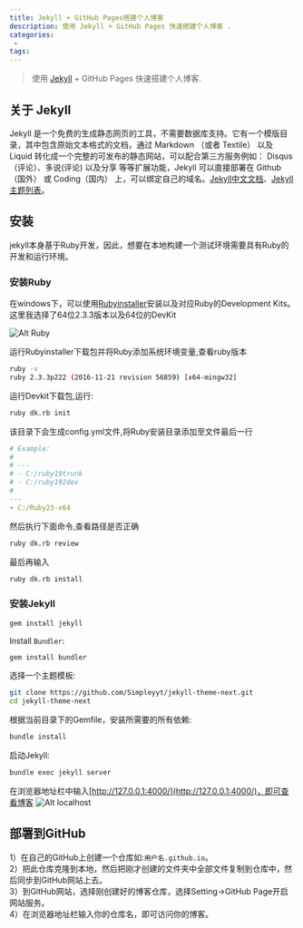 ```yaml
---
title: Jekyll + GitHub Pages搭建个人博客
description: 使用 Jekyll + GitHub Pages 快速搭建个人博客 .
categories:
 -
tags:
---
```


> 使用 [Jekyll](https://jekyllrb.com) + GitHub Pages 快速搭建个人博客.

## 关于 Jekyll

Jekyll 是一个免费的生成静态网页的工具，不需要数据库支持。它有一个模版目录，其中包含原始文本格式的文档，通过 Markdown （或者 Textile） 以及 Liquid 转化成一个完整的可发布的静态网站，可以配合第三方服务例如： Disqus（评论）、多说(评论) 以及分享 等等扩展功能，Jekyll 可以直接部署在 Github（国外） 或 Coding（国内） 上，可以绑定自己的域名。[Jekyll中文文档](https://www.jekyll.com.cn/)、[Jekyll主题列表](http://jekyllthemes.org/)。


## 安装
jekyll本身基于Ruby开发，因此，想要在本地构建一个测试环境需要具有Ruby的开发和运行环境。
### 安装Ruby
在windows下，可以使用[Rubyinstaller](https://rubyinstaller.org/downloads/)安装以及对应Ruby的Development Kits。
这里我选择了64位2.3.3版本以及64位的DevKit

![Alt Ruby](http://opd3dg87b.bkt.clouddn.com/1519882657%281%29.jpg)

运行Rubyinstaller下载包并将Ruby添加系统环境变量,查看ruby版本
```sh
ruby -v
ruby 2.3.3p222 (2016-11-21 revision 56859) [x64-mingw32]
```
运行Devkit下载包,运行:
```sh
ruby dk.rb init
```
该目录下会生成config.yml文件,将Ruby安装目录添加至文件最后一行
```yml
# Example:
#
# ---
# - C:/ruby19trunk
# - C:/ruby192dev
#
---
- C:/Ruby23-x64
```

然后执行下面命令,查看路径是否正确
```sh
ruby dk.rb review
```

最后再输入
```sh
ruby dk.rb install
```

### 安装Jekyll
```sh
gem install jekyll
```

Install `Bundler`:

```sh
gem install bundler
```

选择一个主题模板:

```sh
git clone https://github.com/Simpleyyt/jekyll-theme-next.git
cd jekyll-theme-next
```

根据当前目录下的Gemfile，安装所需要的所有依赖:

```sh
bundle install
```

启动Jekyll:

```sh
bundle exec jekyll server
```
在浏览器地址栏中输入[http://127.0.0.1:4000/](http://127.0.0.1:4000/)，即可查看博客
![Alt localhost](http://opd3dg87b.bkt.clouddn.com/1519884414%281%29.png)

## 部署到GitHub
1）在自己的GitHub上创建一个仓库如:`用户名.github.io`。   
2）把此仓库克隆到本地，然后把刚才创建的文件夹中全部文件复制到仓库中，然后同步到GitHub网站上去。   
3）到GitHub网站，选择刚创建好的博客仓库，选择Setting→GitHub Page开启网站服务。   
4）在浏览器地址栏输入你的仓库名，即可访问你的博客。   